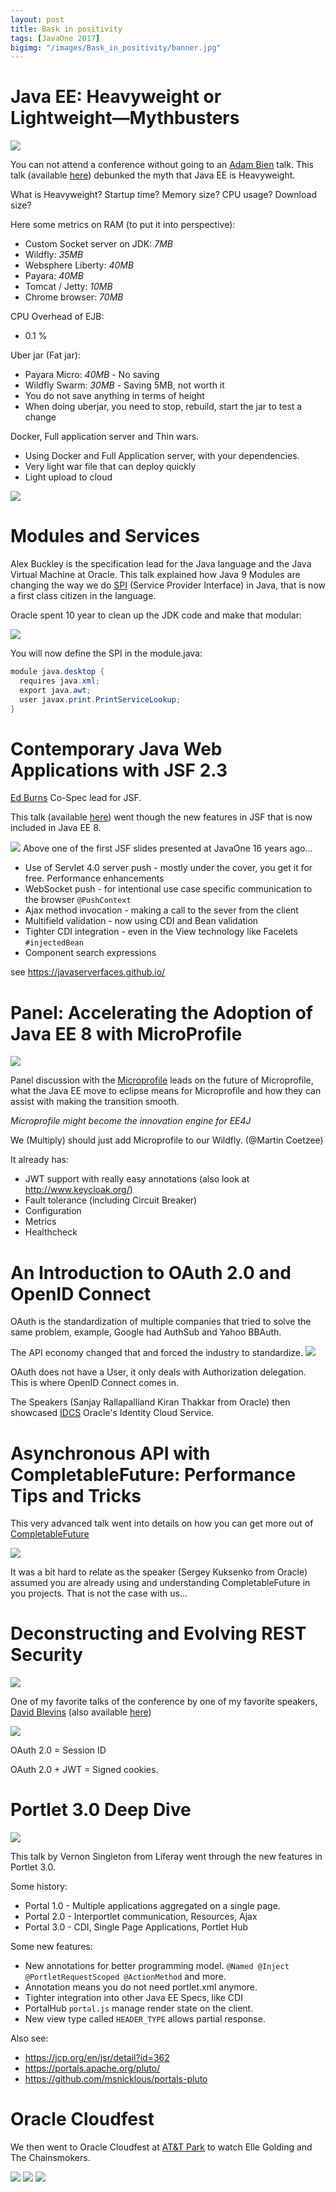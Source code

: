 ```yaml
---
layout: post
title: Bask in positivity
tags: [JavaOne 2017]
bigimg: "/images/Bask_in_positivity/banner.jpg"
---
```


# Java EE: Heavyweight or Lightweight—Mythbusters
![](/images/Bask_in_positivity/adam1.jpg)

You can not attend a conference without going to an [Adam Bien](https://twitter.com/AdamBien) talk.
This talk (available [here](https://www.youtube.com/watch?v=LwimkQQDhio)) debunked the myth that Java EE is Heavyweight.

What is Heavyweight? Startup time? Memory size? CPU usage? Download size?

Here some metrics on RAM (to put it into perspective):

* Custom Socket server on JDK: *7MB*
* Wildfly: *35MB*
* Websphere Liberty: *40MB*
* Payara: *40MB*
* Tomcat / Jetty: *10MB*
* Chrome browser: *70MB*

CPU Overhead of EJB:

* 0.1 %

Uber jar (Fat jar):

* Payara Micro: *40MB* - No saving
* Wildfly Swarm: *30MB* - Saving 5MB, not worth it
* You do not save anything in terms of height
* When doing uberjar, you need to stop, rebuild, start the jar to test a change

Docker, Full application server and Thin wars.

* Using Docker and Full Application server, with your dependencies.
* Very light war file that can deploy quickly
* Light upload to cloud

![](/images/Bask_in_positivity/adam2.jpg)

# Modules and Services

Alex Buckley is the specification lead for the Java language and the Java Virtual Machine at Oracle. This talk explained how Java 9 Modules are changing the way we do [SPI](https://docs.oracle.com/javase/tutorial/ext/basics/spi.html) (Service Provider Interface) in Java, that is now a first class citizen in the language.

Oracle spent 10 year to clean up the JDK code and make that modular:

![](/images/Bask_in_positivity/module1.jpg)

You will now define the SPI in the module.java:

```java
module java.desktop {
  requires java.xml;
  export java.awt;
  user javax.print.PrintServiceLookup;
}
```

# Contemporary Java Web Applications with JSF 2.3
[Ed Burns](https://twitter.com/edburns) Co-Spec lead for JSF.

This talk (available [here](https://www.youtube.com/watch?v=yshXLB_HdhU)) went though the new features in JSF that is now included in Java EE 8.

![](/images/Bask_in_positivity/jsf.jpg)
Above one of the first JSF slides presented at JavaOne 16 years ago...

* Use of Servlet 4.0 server push - mostly under the cover, you get it for free. Performance enhancements
* WebSocket push - for intentional use case specific communication to the browser `@PushContext`
* Ajax method invocation - making a call to the sever from the client
* Multifield validation - now using CDI and Bean validation
* Tighter CDI integration - even in the View technology like Facelets `#injectedBean`
* Component search expressions

see https://javaserverfaces.github.io/

# Panel: Accelerating the Adoption of Java EE 8 with MicroProfile
![](/images/Bask_in_positivity/panel.jpg)

Panel discussion with the [Microprofile](https://twitter.com/MicroProfileIO) leads on the future of Microprofile, what the Java EE move to eclipse means for Microprofile and how they can assist with making the transition smooth.

*Microprofile might become the innovation engine for EE4J*

We (Multiply) should just add Microprofile to our Wildfly. (@Martin Coetzee)

It already has:

* JWT support with really easy annotations (also look at http://www.keycloak.org/)
* Fault tolerance (including Circuit Breaker)
* Configuration
* Metrics
* Healthcheck

# An Introduction to OAuth 2.0 and OpenID Connect

OAuth is the standardization of multiple companies that tried to solve the same problem, example, Google had AuthSub and Yahoo BBAuth.

The API economy changed that and forced the industry to standardize.
![](/images/Bask_in_positivity/oauth1.jpg)

OAuth does not have a User, it only deals with Authorization delegation. This is where OpenID Connect comes in.

The Speakers (Sanjay Rallapalliand Kiran Thakkar from Oracle) then showcased [IDCS](https://www.oracle.com/cloud/paas/identity-cloud-service.html) Oracle's Identity Cloud Service.

# Asynchronous API with CompletableFuture: Performance Tips and Tricks
This very advanced talk went into details on how you can get more out of [CompletableFuture](https://docs.oracle.com/javase/8/docs/api/java/util/concurrent/CompletableFuture.html)

![](/images/Bask_in_positivity/cf.jpg)

It was a bit hard to relate as the speaker (Sergey Kuksenko from Oracle) assumed you are already using and understanding CompletableFuture in you projects. That is not the case with us...

# Deconstructing and Evolving REST Security

![](/images/Bask_in_positivity/restsec.jpg)

One of my favorite talks of the conference by one of my favorite speakers, [David Blevins](https://twitter.com/dblevins) (also available [here](https://www.youtube.com/watch?v=9CJ_BAeOmW0))

![](/images/Bask_in_positivity/pi.jpg)

OAuth 2.0 = Session ID

OAuth 2.0 + JWT = Signed cookies.

# Portlet 3.0 Deep Dive

![](/images/Bask_in_positivity/portal.jpg)

This talk by Vernon Singleton from Liferay went through the new features in Portlet 3.0.

Some history:

* Portal 1.0 - Multiple applications aggregated on a single page.
* Portal 2.0 - Interportlet communication, Resources, Ajax
* Portal 3.0 - CDI, Single Page Applications, Portlet Hub

Some new features:

* New annotations for better programming model. `@Named @Inject @PortletRequestScoped @ActionMethod` and more.
* Annotation means you do not need portlet.xml anymore.
* Tighter integration into other Java EE Specs, like CDI
* PortalHub `portal.js` manage render state on the client.
* New view type called `HEADER_TYPE` allows partial response.

Also see:

* https://jcp.org/en/jsr/detail?id=362
* https://portals.apache.org/pluto/
* https://github.com/msnicklous/portals-pluto

# Oracle Cloudfest

We then went to Oracle Cloudfest at [AT&T Park](http://sanfrancisco.giants.mlb.com/sf/ballpark/) to watch Elle Golding and The Chainsmokers.

![](/images/Bask_in_positivity/fest1.jpg)
![](/images/Bask_in_positivity/fest2.jpg)
![](/images/Bask_in_positivity/fest3.jpg)
